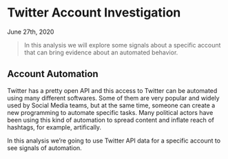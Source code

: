 Twitter Account Investigation
================
June 27th, 2020

> In this analysis we will explore some signals about a specific account
> that can bring evidence about an automated behavior.

## Account Automation

Twitter has a pretty open API and this access to Twitter can be
automated using many different softwares. Some of them are very popular
and widely used by Social Media teams, but at the same time, someone can
create a new programming to automate specific tasks. Many political
actors have been using this kind of automation to spread content and
inflate reach of hashtags, for example, artifically.

In this analysis we’re going to use Twitter API data for a specific
account to see signals of automation.

